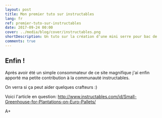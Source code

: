 ```yaml
---
layout: post
title: Mon premier tuto sur instructables
lang: fr
ref: premier-tuto-sur-instructables
date: 2017-09-24 00:00
cover: ../media/blog/cover/instructables.png
shortDescription: Un tuto sur la création d'une mini serre pour bac de culture.
comments: true
---
```


## Enfin !
Après avoir été un simple consommateur de ce site magnifique j'ai enfin apporté ma petite contribution à la communauté instructables.

On verra si ça peut aider quelques crafteurs :)

Voici l'article en question: http://www.instructables.com/id/Small-Greenhouse-for-Plantations-on-Euro-Pallets/

A+

